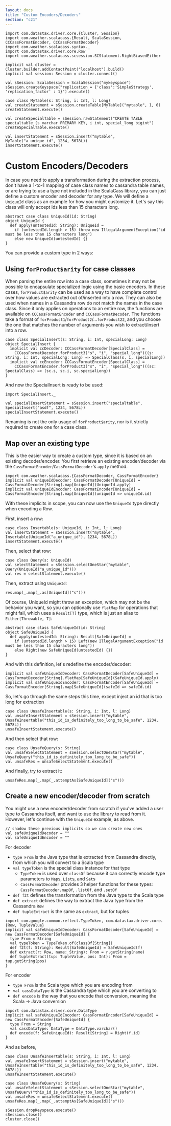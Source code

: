 ```yaml
---
layout: docs
title: "Custom Encoders/Decoders"
section: "c21"
---
```

```tut:invisible
import com.datastax.driver.core.{Cluster, Session}
import com.weather.scalacass.{Result, ScalaSession, CCCassFormatEncoder, CCCassFormatDecoder}
import com.weather.scalacass.syntax._
import com.datastax.driver.core.Row
import com.weather.scalacass.scsession.SCStatement.RightBiasedEither

implicit val cluster = Cluster.builder.addContactPoint("localhost").build()
implicit val session: Session = cluster.connect()

val sSession: ScalaSession = ScalaSession("mykeyspace")
sSession.createKeyspace("replication = {'class':'SimpleStrategy', 'replication_factor' : 1}").execute()

case class MyTable(s: String, i: Int, l: Long)
val createStatement = sSession.createTable[MyTable]("mytable", 1, 0)
createStatement.execute()

val createSpecialTable = sSession.rawStatement("CREATE TABLE specialtable (s varchar PRIMARY KEY, i int, special_long bigint")
createSpecialTable.execute()

val insertStatement = sSession.insert("mytable", MyTable("a_unique_id", 1234, 5678L))
insertStatement.execute()
```
# Custom Encoders/Decoders

In case you need to apply a transformation during the extraction process, don't have a 1-to-1 mapping of case class
names to cassandra table names, or are trying to use a type not included in the ScalaCass library, you can just define a
custom encoder and decoder for any type. We will define a `UniqueId` class as an example for how you might customize 
it. Let's say this class will only accept ids less than 15 characters long.

```tut:silent
abstract case class UniqueId(id: String)
object UniqueId {
  def apply(untestedId: String): UniqueId = 
    if (untestedId.length > 15) throw new IllegalArgumentException("id must be less than 15 characters long")
    else new UniqueId(untestedId) {}
}
```

You can provide a custom type in 2 ways:

## Using `forProduct$arity` for case classes

When parsing the entire row into a case class, sometimes it may not be possible to encapsulate specialized logic
using the basic encoders. In these cases, `forProduct$arity` can be used as a way to have complete control over
how values are extracted out of/inserted into a row. They can also be used when names in a Cassandra row do not match
the names in the case class. Since it only applies on operations to an entire row, the functions are available
on `CCCassFormatEncoder` and `CCCassFormatDecoder`. The functions take a format of 
`forProduct1`/`forProduct2`/...`forProduct22`, and you choose the one that matches the number of arguments you wish
to extract/insert into a row.

```tut
case class SpecialInsert(s: String, i: Int, specialLong: Long)
object SpecialInsert {
  implicit val ccDecoder: CCCassFormatDecoder[SpecialClass] =
    CCCassFormatDecoder.forProduct3("s", "i", "special_long")((s: String, i: Int, specialLong: Long) => SpecialClass(s, i, specialLong))
  implicit val ccEncoder: CCCassFormatEncoder[SpecialClass] =
    CCCassFormatEncoder.forProduct3("s", "i", "special_long")((sc: SpecialClass) => (sc.s, sc.i, sc.specialLong)) 
}
```

And now the SpecialInsert is ready to be used:

```tut:invisible
import SpecialInsert._
```
```tut
val specialInsertStatement = sSession.insert("specialtable", SpecialInsert("asdf", 1234, 5678L))
specialInsertStatement.execute()
```

Renaming is not the only usage of `forProduct$arity`, nor is it strictly required to create one for a case class.

## Map over an existing type

This is the easier way to create a custom type, since it is based on an existing decoder/encoder. You first retrieve an
existing encoder/decoder via the `CassFormatEncoder`/`CassFormatDecoder`'s `apply` method.

```tut
import com.weather.scalacass.{CassFormatDecoder, CassFormatEncoder}
implicit val uniqueIdDecoder: CassFormatDecoder[UniqueId] = CassFormatDecoder[String].map[UniqueId](UniqueId.apply)
implicit val uniqueIdEncoder: CassFormatEncoder[UniqueId] = CassFormatEncoder[String].map[UniqueId](uniqueId => uniqueId.id)
```

With these implicits in scope, you can now use the `UniqueId` type directly when encoding a Row. 

First, insert a row:

```tut
case class Insertable(s: UniqueId, i: Int, l: Long)
val insertStatement = sSession.insert("mytable", Insertable(UniqueId("a_unique_id"), 1234, 5678L))
insertStatement.execute()
```

Then, select that row:

```tut
case class Query(s: UniqueId)
val selectStatement = sSession.selectOneStar("mytable", Query(UniqueId("a_unique_id")))
val res = selectStatement.execute()
```

Then, extract using `UniqueId`:

```tut
res.map(_.map(_.as[UniqueId]("s")))
```

Of course, UniqueId might throw an exception, which may not be the behavior you want, so you can optionally use 
`flatMap` for operations that might fail, which uses a `Result[T]` type, which is just an alias to `Either[Throwable, T]`:

```tut:silent
abstract case class SafeUniqueId(id: String)
object SafeUniqueId {
  def apply(untestedId: String): Result[SafeUniqueId] =
    if (untestedId.length > 15) Left(new IllegalArgumentException("id must be less than 15 characters long"))
    else Right(new SafeUniqueId(untestedId) {})
}
```

And with this definition, let's redefine the encoder/decoder:

```tut
implicit val safeUniqueIdDecoder: CassFormatDecoder[SafeUniqueId] = CassFormatDecoder[String].flatMap[SafeUniqueId](SafeUniqueId.apply)
implicit val safeUniqueIdEncoder: CassFormatEncoder[SafeUniqueId] = CassFormatEncoder[String].map[SafeUniqueId](safeId => safeId.id)
```
So, let's go through the same steps this time, except inject an id that is too long for extraction

```tut
case class UnsafeInsertable(s: String, i: Int, l: Long)
val unsafeInsertStatement = sSession.insert("mytable", UnsafeInsertable("this_id_is_definitely_too_long_to_be_safe", 1234, 5678L))
unsafeInsertStatement.execute()
```

And then select that row:

```tut
case class UnsafeQuery(s: String)
val unsafeSelectStatement = sSession.selectOneStar("mytable", UnsafeQuery("this_id_is_definitely_too_long_to_be_safe"))
val unsafeRes = unsafeSelectStatement.execute()
```

And finally, try to extract it:

```tut
unsafeRes.map(_.map(_.attemptAs[SafeUniqueId]("s")))
```

## Create a new encoder/decoder from scratch

You might use a new encoder/decoder from scratch if you've added a user type to Cassandra itself, and want to use the 
library to read from it. However, let's continue with the `UniqueId` example, as above.

```tut:invisible
// shadow these previous implicits so we can create new ones
val safeUniqueIdDecoder = ""
val safeUniqueIdEncoder = ""
```

For decoder
* `type From` is the Java type that is extracted from Cassandra directly, from which you will convert to a Scala type
* `val typeToken` is the special class instance for that type
  * `TypeToken` is used over `classOf` because it can correctly encode type parameters to `Map`s, `List`s, and `Set`s
  * `CassFormatDecoder` provides 3 helper functions for these types: `CassFormatDecoder.mapOf`, `.listOf`, and `.setOf`
* `def f2t` defines the transformation from the Java type to the Scala type
* `def extract` defines the way to extract the Java type from the Cassandra `Row`
* `def tupleExtract` is the same as `extract`, but for tuples

```tut
import com.google.common.reflect.TypeToken, com.datastax.driver.core.{Row, TupleValue}
implicit val safeUniqueIdDecoder: CassFormatDecoder[SafeUniqueId] = new CassFormatDecoder[SafeUniqueId] {
  type From = String
  val typeToken = TypeToken.of(classOf[String])
  def f2t(f: String): Result[SafeUniqueId] = SafeUniqueId(f)
  def extract(r: Row, name: String): From = r.getString(name)
  def tupleExtract(tup: TupleValue, pos: Int): From = tup.getString(pos)
}
```

For encoder
* `type From` is the Scala type which you are encoding from
* `val cassDataType` is the Cassandra type which you are converting to
* `def encode` is the way that you encode that conversion, meaning the Scala -> Java conversion

```tut
import com.datastax.driver.core.DataType
implicit val safeUniqueIdEncoder: CassFormatEncoder[SafeUniqueId] = new CassFormatEncoder[SafeUniqueId] {
  type From = String
  val cassDataType: DataType = DataType.varchar()
  def encode(f: SafeUniqueId): Result[String] = Right(f.id)
}
```

And as before,

```tut:invisible
case class UnsafeInsertable(s: String, i: Int, l: Long)
val unsafeInsertStatement = sSession.insert("mytable", UnsafeInsertable("this_id_is_definitely_too_long_to_be_safe", 1234, 5678L))
unsafeInsertStatement.execute()
```
```tut
case class UnsafeQuery(s: String)
val unsafeSelectStatement = sSession.selectOneStar("mytable", UnsafeQuery("this_id_is_definitely_too_long_to_be_safe"))
val unsafeRes = unsafeSelectStatement.execute()
unsafeRes.map(_.map(_.attemptAs[SafeUniqueId]("s")))
```
```tut:invisible
sSession.dropKeyspace.execute()
sSession.close()
cluster.close()
```